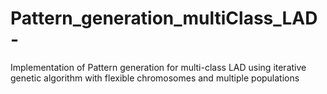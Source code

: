 # Pattern_generation_multiClass_LAD-
Implementation of Pattern generation for multi-class LAD using iterative genetic algorithm with flexible chromosomes and multiple populations 
